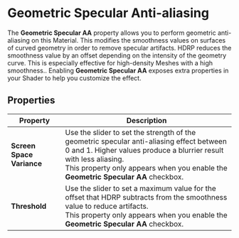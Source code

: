 # Geometric Specular Anti-aliasing

The **Geometric Specular AA** property allows you to perform geometric anti-aliasing on this Material. This modifies the smoothness values on surfaces of curved geometry in order to remove specular artifacts. HDRP reduces the smoothness value by an offset depending on the intensity of the geometry curve. This is especially effective for high-density Meshes with a high smoothness.. Enabling **Geometric Specular AA** exposes extra properties in your Shader to help you customize the effect.

## Properties

| **Property**              | **Description**                                              |
| ------------------------- | ------------------------------------------------------------ |
| **Screen Space Variance** | Use the slider to set the strength of the geometric specular anti-aliasing effect between 0 and 1. Higher values produce a blurrier result with less aliasing.<br />This property only appears when you enable the **Geometric Specular AA** checkbox. |
| **Threshold**             | Use the slider to set a maximum value for the offset that HDRP subtracts from the smoothness value to reduce artifacts.<br />This property only appears when you enable the **Geometric Specular AA** checkbox. |